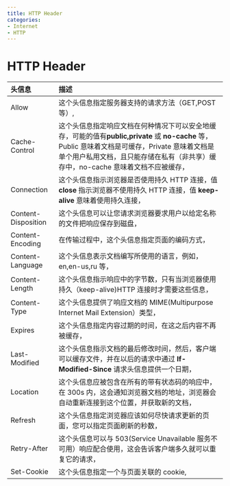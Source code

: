 ```yaml
---
title: HTTP Header
categories:
- Internet
- HTTP
---
```

# HTTP Header

| 头信息              | 描述                                                         |
| :------------------ | :----------------------------------------------------------- |
| Allow               | 这个头信息指定服务器支持的请求方法（GET,POST 等）,             |
| Cache-Control       | 这个头信息指定响应文档在何种情况下可以安全地缓存，可能的值有**public,private** 或 **no-cache** 等，Public 意味着文档是可缓存，Private 意味着文档是单个用户私用文档，且只能存储在私有（非共享）缓存中，no-cache 意味着文档不应被缓存， |
| Connection          | 这个头信息指示浏览器是否使用持久 HTTP 连接，值 **close** 指示浏览器不使用持久 HTTP 连接，值 **keep-alive** 意味着使用持久连接， |
| Content-Disposition | 这个头信息可以让您请求浏览器要求用户以给定名称的文件把响应保存到磁盘， |
| Content-Encoding    | 在传输过程中，这个头信息指定页面的编码方式，                   |
| Content-Language    | 这个头信息表示文档编写所使用的语言，例如，en,en-us,ru 等，      |
| Content-Length      | 这个头信息指示响应中的字节数，只有当浏览器使用持久（keep-alive)HTTP 连接时才需要这些信息， |
| Content-Type        | 这个头信息提供了响应文档的 MIME(Multipurpose Internet Mail Extension）类型， |
| Expires             | 这个头信息指定内容过期的时间，在这之后内容不再被缓存，         |
| Last-Modified       | 这个头信息指示文档的最后修改时间，然后，客户端可以缓存文件，并在以后的请求中通过 **If-Modified-Since** 请求头信息提供一个日期， |
| Location            | 这个头信息应被包含在所有的带有状态码的响应中，在 300s 内，这会通知浏览器文档的地址，浏览器会自动重新连接到这个位置，并获取新的文档， |
| Refresh             | 这个头信息指定浏览器应该如何尽快请求更新的页面，您可以指定页面刷新的秒数， |
| Retry-After         | 这个头信息可以与 503(Service Unavailable 服务不可用）响应配合使用，这会告诉客户端多久就可以重复它的请求， |
| Set-Cookie          | 这个头信息指定一个与页面关联的 cookie,                       |